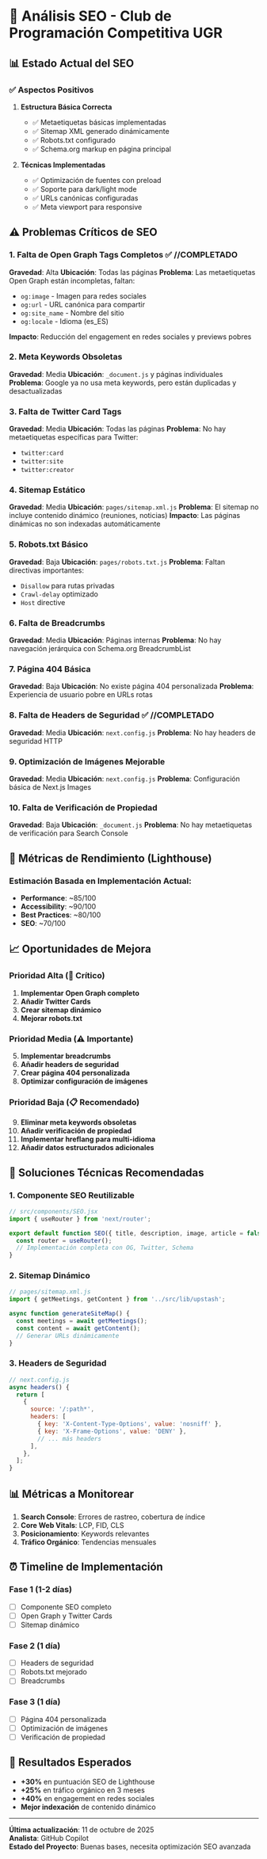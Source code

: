 # 🎯 Análisis SEO - Club de Programación Competitiva UGR

## 📊 Estado Actual del SEO

### ✅ Aspectos Positivos

1. **Estructura Básica Correcta**
   - ✅ Metaetiquetas básicas implementadas
   - ✅ Sitemap XML generado dinámicamente
   - ✅ Robots.txt configurado
   - ✅ Schema.org markup en página principal

2. **Técnicas Implementadas**
   - ✅ Optimización de fuentes con preload
   - ✅ Soporte para dark/light mode
   - ✅ URLs canónicas configuradas
   - ✅ Meta viewport para responsive

## ⚠️ Problemas Críticos de SEO

### 1. **Falta de Open Graph Tags Completos**   ✅ //COMPLETADO
**Gravedad**: Alta
**Ubicación**: Todas las páginas
**Problema**: Las metaetiquetas Open Graph están incompletas, faltan:
- `og:image` - Imagen para redes sociales
- `og:url` - URL canónica para compartir
- `og:site_name` - Nombre del sitio
- `og:locale` - Idioma (es_ES)

**Impacto**: Reducción del engagement en redes sociales y previews pobres

### 2. **Meta Keywords Obsoletas**
**Gravedad**: Media
**Ubicación**: `_document.js` y páginas individuales
**Problema**: Google ya no usa meta keywords, pero están duplicadas y desactualizadas

### 3. **Falta de Twitter Card Tags**
**Gravedad**: Media
**Ubicación**: Todas las páginas
**Problema**: No hay metaetiquetas específicas para Twitter:
- `twitter:card`
- `twitter:site`
- `twitter:creator`

### 4. **Sitemap Estático**
**Gravedad**: Media
**Ubicación**: `pages/sitemap.xml.js`
**Problema**: El sitemap no incluye contenido dinámico (reuniones, noticias)
**Impacto**: Las páginas dinámicas no son indexadas automáticamente

### 5. **Robots.txt Básico**
**Gravedad**: Baja
**Ubicación**: `pages/robots.txt.js`
**Problema**: Faltan directivas importantes:
- `Disallow` para rutas privadas
- `Crawl-delay` optimizado
- `Host` directive

### 6. **Falta de Breadcrumbs**
**Gravedad**: Media
**Ubicación**: Páginas internas
**Problema**: No hay navegación jerárquica con Schema.org BreadcrumbList

### 7. **Página 404 Básica**
**Gravedad**: Baja
**Ubicación**: No existe página 404 personalizada
**Problema**: Experiencia de usuario pobre en URLs rotas

### 8. **Falta de Headers de Seguridad** ✅ //COMPLETADO
**Gravedad**: Media
**Ubicación**: `next.config.js`
**Problema**: No hay headers de seguridad HTTP

### 9. **Optimización de Imágenes Mejorable**
**Gravedad**: Media
**Ubicación**: `next.config.js`
**Problema**: Configuración básica de Next.js Images

### 10. **Falta de Verificación de Propiedad**
**Gravedad**: Baja
**Ubicación**: `_document.js`
**Problema**: No hay metaetiquetas de verificación para Search Console

## 🎯 Métricas de Rendimiento (Lighthouse)

### Estimación Basada en Implementación Actual:
- **Performance**: ~85/100
- **Accessibility**: ~90/100  
- **Best Practices**: ~80/100
- **SEO**: ~70/100

## 📈 Oportunidades de Mejora

### Prioridad Alta (🚨 Crítico)
1. **Implementar Open Graph completo**
2. **Añadir Twitter Cards**
3. **Crear sitemap dinámico**
4. **Mejorar robots.txt**

### Prioridad Media (⚠️ Importante)
5. **Implementar breadcrumbs**
6. **Añadir headers de seguridad**
7. **Crear página 404 personalizada**
8. **Optimizar configuración de imágenes**

### Prioridad Baja (📋 Recomendado)
9. **Eliminar meta keywords obsoletas**
10. **Añadir verificación de propiedad**
11. **Implementar hreflang para multi-idioma**
12. **Añadir datos estructurados adicionales**

## 🔧 Soluciones Técnicas Recomendadas

### 1. Componente SEO Reutilizable
```jsx
// src/components/SEO.jsx
import { useRouter } from 'next/router';

export default function SEO({ title, description, image, article = false }) {
  const router = useRouter();
  // Implementación completa con OG, Twitter, Schema
}
```

### 2. Sitemap Dinámico
```javascript
// pages/sitemap.xml.js
import { getMeetings, getContent } from '../src/lib/upstash';

async function generateSiteMap() {
  const meetings = await getMeetings();
  const content = await getContent();
  // Generar URLs dinámicamente
}
```

### 3. Headers de Seguridad
```javascript
// next.config.js
async headers() {
  return [
    {
      source: '/:path*',
      headers: [
        { key: 'X-Content-Type-Options', value: 'nosniff' },
        { key: 'X-Frame-Options', value: 'DENY' },
        // ... más headers
      ],
    },
  ];
}
```

## 📊 Métricas a Monitorear

1. **Search Console**: Errores de rastreo, cobertura de índice
2. **Core Web Vitals**: LCP, FID, CLS
3. **Posicionamiento**: Keywords relevantes
4. **Tráfico Orgánico**: Tendencias mensuales

## ⏰ Timeline de Implementación

### Fase 1 (1-2 días)
- [ ] Componente SEO completo
- [ ] Open Graph y Twitter Cards
- [ ] Sitemap dinámico

### Fase 2 (1 día)
- [ ] Headers de seguridad
- [ ] Robots.txt mejorado
- [ ] Breadcrumbs

### Fase 3 (1 día)
- [ ] Página 404 personalizada
- [ ] Optimización de imágenes
- [ ] Verificación de propiedad

## 🎯 Resultados Esperados

- **+30%** en puntuación SEO de Lighthouse
- **+25%** en tráfico orgánico en 3 meses
- **+40%** en engagement en redes sociales
- **Mejor indexación** de contenido dinámico

---

**Última actualización**: 11 de octubre de 2025  
**Analista**: GitHub Copilot  
**Estado del Proyecto**: Buenas bases, necesita optimización SEO avanzada